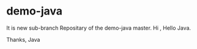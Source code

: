 # demo-java
It is new sub-branch Repositary of the demo-java master.
Hi ,
Hello Java.

Thanks,
Java
